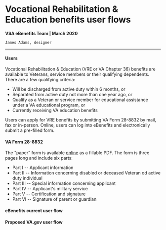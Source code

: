 # Vocational Rehabilitation & Education benefits user flows
**VSA eBenefits Team | March 2020**

`James Adams, designer`

---

#### Users
Vocational Rehabilitation & Education (VRE or VA Chapter 36) benefits are available to Veterans, service members or their qualifying dependents. There are a few qualifying criteria:
- Will be discharged from active duty within 6 months, or
- Separated from active duty not more than one year ago, or
- Qualify as a Veteran or service member for educational assistance under a VA educational program, or
- Currently receiving VA education benefits

Users can apply for VRE benefits by submitting VA Form 28-8832 by mail, fax or in-person. Online, users can log into eBenefits and electronically submit a pre-filled form.

#### VA Form 28-8832
The "paper" form is available [online](https://www.vba.va.gov/pubs/forms/VBA-28-8832-ARE.pdf) as a fillable PDF. The form is three pages long and include six parts:
- Part I -- Applicant information
- Part II -- Information concerning disabled or deceased Veteran od active duty individual
- Part III -- Special information concerning applicant
- Part IV -- Applicant's military service
- Part V -- Certification and signature
- Part VI -- Signature of parent or guardian

#### eBenefits current user flow

#### Proposed VA.gov user flow
